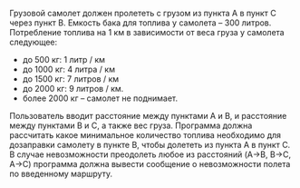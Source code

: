 Грузовой самолет должен пролететь с грузом из пункта А в пункт С через пункт В. Емкость бака для топлива у самолета – 300 литров. Потребление топлива на 1 км в зависимости от веса груза у самолета следующее:

- до 500 кг: 1 литр / км
- до 1000 кг: 4 литра / км  
- до 1500 кг: 7 литров / км  
- до 2000 кг: 9 литров / км.  
- более 2000 кг – самолет не поднимает.

Пользователь вводит расстояние между пунктами А и В, и расстояние между пунктами В и С, а также вес груза. Программа должна рассчитать какое минимальное количество топлива необходимо для дозаправки самолету в пункте В, чтобы долететь из пункта А в пункт С. В случае невозможности преодолеть любое из расстояний (A->B, B->C, A->C) программа должна вывести сообщение о невозможности полета по введенному маршруту.
